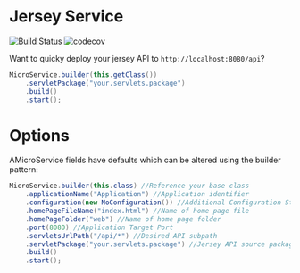 # Jersey Service

[![Build Status](https://travis-ci.org/bvkatwijk/jersey-service.svg?branch=master)](https://travis-ci.org/bvkatwijk/jersey-service)
[![codecov](https://codecov.io/gh/bvkatwijk/jersey-service/branch/master/graph/badge.svg)](https://codecov.io/gh/bvkatwijk/jersey-service)

Want to quicky deploy your jersey API to `http://localhost:8080/api`?

```java
MicroService.builder(this.getClass())
    .servletPackage("your.servlets.package")
    .build()
    .start();
```

# Options

AMicroService fields have defaults which can be altered using the builder pattern:

```java
MicroService.builder(this.class) //Reference your base class
    .applicationName("Application") //Application identifier
    .configuration(new NoConfiguration()) //Additional Configuration Steps
    .homePageFileName("index.html") //Name of home page file
    .homePageFolder("web") //Name of home page folder
    .port(8080) //Application Target Port
    .servletsUrlPath("/api/*") //Desired API subpath
    .servletPackage("your.servlets.package") //Jersey API source package
    .build()
    .start();
```
